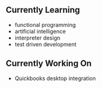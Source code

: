## Currently Learning
- functional programming
- artificial intelligence
- interpreter design
- test driven development

## Currently Working On
- Quickbooks desktop integration
